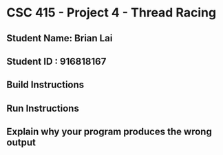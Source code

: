 # CSC 415 - Project 4 - Thread Racing

## Student Name: Brian Lai

## Student ID : 916818167

## Build Instructions

## Run Instructions

## Explain why your program produces the wrong output
